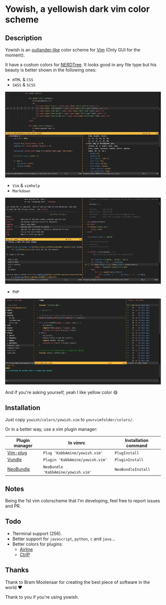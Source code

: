 # Yowish, a yellowish dark vim color scheme

## Description

Yowish is an [outlander-like](https://atom.io/themes/outlander-syntax) color scheme for [Vim](http://vim.org) (Only GUI for the moment).

It have a custom colors for [NERDTree](https://github.com/scrooloose/nerdtree).
It looks good in any file type but his beauty is better shown in the following ones:

- `HTML` & `CSS`
- `SASS` & `SCSS`

![HTML, CSS & SCSS](.img/html-css-scss.jpg)

- `Vim` & `vimhelp`
- `Markdown`

![Vim, vimhelp & markdown](.img/vim-vimhelp-markdown.jpg)

- `PHP`

![Php, NERDtree & Undotree plugins](.img/php-nerdtree-undotree.jpg)

And if you're asking yourself, yeah I like yellow color :smile:

## Installation


Just copy `yowish/colors/yowish.vim` to `yourvimfolder/colors/`.

Or in a better way, use a vim plugin manager:

| Plugin manager                                         | In vimrc                         | Installation command |
|--------------------------------------------------------|----------------------------------|----------------------|
| [Vim-plug](https://github.com/junegunn/vim-plug)       | `Plug 'KabbAmine/yowish.vim'`      | `PlugInstall`          |
| [Vundle](https://github.com/gmarik/Vundle.vim)         | `Plugin 'KabbAmine/yowish.vim'`    | `PluginInstall`        |
| [NeoBundle](https://github.com/Shougo/neobundle.vim)   | `NeoBundle 'KabbAmine/yowish.vim'` | `NeoBundleInstall`     |



## Notes

Being the 1st vim colorscheme that I'm developing, feel free to report issues and PR.

## Todo

- Tterminal support (256).
- Better support for `javascript`, `python`, `c` and `java`...
- Better colors for plugins:
	- [Airline](https://github.com/bling/vim-airline)
	- [CtrlP](https://github.com/ctrlpvim/ctrlp.vim)

## Thanks

Thank to Bram Moolenaar for creating the best piece of software in the world :heart:

Thank to you if you're using yowish.
